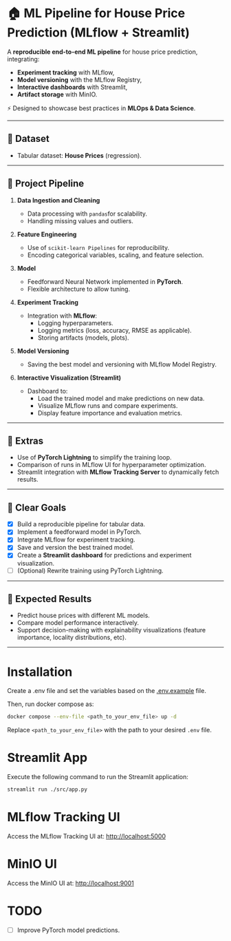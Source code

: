 # 🏠 ML Pipeline for House Price Prediction (MLflow + Streamlit)

A **reproducible end-to-end ML pipeline** for house price prediction, integrating:
- **Experiment tracking** with MLflow,
- **Model versioning** with the MLflow Registry,
- **Interactive dashboards** with Streamlit,
- **Artifact storage** with MinIO.

⚡ Designed to showcase best practices in **MLOps & Data Science**.

---

## 📂 Dataset
- Tabular dataset: **House Prices** (regression).  

---

## 🔗 Project Pipeline
1. **Data Ingestion and Cleaning**  
    - Data processing with `pandas`for scalability.  
    - Handling missing values and outliers.  

2. **Feature Engineering**  
    - Use of `scikit-learn Pipelines` for reproducibility.  
    - Encoding categorical variables, scaling, and feature selection.  

3. **Model**  
    - Feedforward Neural Network implemented in **PyTorch**.  
    - Flexible architecture to allow tuning.  

4. **Experiment Tracking**  
    - Integration with **MLflow**:  
      - Logging hyperparameters.  
      - Logging metrics (loss, accuracy, RMSE as applicable).  
      - Storing artifacts (models, plots).  

5. **Model Versioning**  
    - Saving the best model and versioning with MLflow Model Registry.  

6. **Interactive Visualization (Streamlit)**  
    - Dashboard to:  
      - Load the trained model and make predictions on new data.  
      - Visualize MLflow runs and compare experiments.  
      - Display feature importance and evaluation metrics.  

---

## 🧪 Extras
- Use of **PyTorch Lightning** to simplify the training loop.  
- Comparison of runs in MLflow UI for hyperparameter optimization.  
- Streamlit integration with **MLflow Tracking Server** to dynamically fetch results.  

---

## 🚀 Clear Goals
- [X] Build a reproducible pipeline for tabular data.  
- [X] Implement a feedforward model in PyTorch.  
- [X] Integrate MLflow for experiment tracking.  
- [X] Save and version the best trained model.  
- [X] Create a **Streamlit dashboard** for predictions and experiment visualization.  
- [ ] (Optional) Rewrite training using PyTorch Lightning.  

---

## 📌 Expected Results
- Predict house prices with different ML models.  
- Compare model performance interactively.  
- Support decision-making with explainability visualizations (feature importance, locality distributions, etc).  

---

# Installation

Create a .env file and set the variables based on the [.env.example](./.env.example) file.

Then, run docker compose as:
```bash
docker compose --env-file <path_to_your_env_file> up -d
```

Replace `<path_to_your_env_file>` with the path to your desired `.env` file.

# Streamlit App

Execute the following command to run the Streamlit application:

```bash
streamlit run ./src/app.py
```

# MLflow Tracking UI

Access the MLflow Tracking UI at: [http://localhost:5000](http://localhost:5000)

# MinIO UI

Access the MinIO UI at: [http://localhost:9001](http://localhost:9001)

# TODO
- [ ] Improve PyTorch model predictions.




